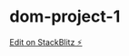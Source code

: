 # dom-project-1

[Edit on StackBlitz ⚡️](https://stackblitz.com/edit/dom-project-chaiaurcode-6amdzj)